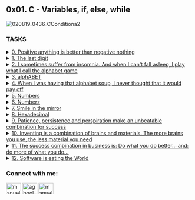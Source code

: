 ## 0x01. C - Variables, if, else, while

![020819_0436_CConditiona2](https://user-images.githubusercontent.com/110563322/190170307-8168ebfe-98e9-435b-8c2a-f6d9f0dfab6a.jpeg)

### TASKS
<details>
<summary><a href="./0-positive_or_negative.c">0. Positive anything is better than negative nothing</a></summary><br>

This program will assign a random number to the variable n each time it is
executed. Complete the source code in order to print whether the number stored
in the variable n is positive or negative.

* The variable n will store a different value every time you will run this
  program
* You don’t have to understand what rand, srand, RAND_MAX do. Please do not
  touch this code
* The output of the program should be:
* The number, followed by
      if the number is greater than 0: is positive
      if the number is 0: is zero
      if the number is less than 0: is negative
      followed by a new line
</details>

<details>
<summary><a href="./1-last_digit.c">1. The last digit</a></summary><br>

This program will assign a random number to the variable n each time it is
executed. Complete the source code in order to print the last digit of the
number stored in the variable n.

* The variable n will store a different value every time you run this program
* You don’t have to understand what rand, srand, and RAND_MAX do. Please do not touch this code
* The output of the program should be:
* The string Last digit of, followed by n,
      followed by
      the string is, followed by
      if n is greater than 5: the string and is greater than 5
      if n is 0: the string and is 0
      if n is less than 6 and not 0: the string and is less than 6 and not 0
      followed by a new line
</details>

<details>
<summary><a href="./2-print_alphabet.c">2. I sometimes suffer from insomnia. And when I can't fall asleep, I play what I call the alphabet game</a></summary><br>

Write a program that prints the alphabet in lowercase, followed by a new line.

* You can only use the putchar function (every other function
  printf, puts, etc…) is forbidden)
* All your code should be in the main function
* You can only use putchar twice in your code
</details>

<details>
<summary><a href="./3-print_alphabets.c">3. alphABET</a></summary><br>

Write a program that prints the alphabet in lowercase, and then in uppercase,
followed by a new line.

* You can only use the putchar function (every other function
  (printf, puts, etc…) is forbidden)
* All your code should be in the main function
* You can only use putchar three times in your code
</details>

<details>
<summary><a href="./4-print_alphabt.c">4. When I was having that alphabet soup, I never thought that it would pay off</a></summary><br>

Write a program that prints the alphabet in lowercase, followed by a new line.

* Print all the letters except q and e
* You can only use the putchar function (every other function
  (printf, puts, etc…) is forbidden)
* All your code should be in the main function
* You can only use putchar twice in your code
</details>

<details>
<summary><a href="./5-print_numbers.c">5. Numbers</a></summary><br>

Write a program that prints all single digit numbers of base 10 starting from 0,
followed by a new line.

* All your code should be in the main function
</details>

<details>
<summary><a href="./6-print_numberz.c">6. Numberz</a></summary><br>

Write a program that prints all single digit numbers of base 10 starting from 0,
followed by a new line.

* You are not allowed to use any variable of type char
* You can only use the putchar function (every other function
  (printf, puts, etc…) is forbidden)
* You can only use putchar twice in your code
* All your code should be in the main function
</details>

<details>
<summary><a href="./7-print_tebahpla.c">7. Smile in the mirror</a></summary><br>

Write a program that prints the lowercase alphabet in reverse, followed by a new
line.

* You can only use the putchar function (every other function
  (printf, puts, etc…) is forbidden)
* All your code should be in the main function
* You can only use putchar twice in your code
</details>

<details>
<summary><a href="./8-print_base16.c">8. Hexadecimal</a></summary><br>

Write a program that prints all the numbers of base 16 in lowercase,
followed by a new line.

* You can only use the putchar function (every other function
  (printf, puts, etc…) is forbidden)
* All your code should be in the main function
* You can only use putchar three times in your code
</details>

<details>
<summary><a href="./9-print_comb.c">9. Patience, persistence and perspiration make an unbeatable combination for success</a></summary><br>

Write a program that prints all possible combinations of single-digit numbers.

* Numbers must be separated by ,, followed by a space
* Numbers should be printed in ascending order
* You can only use the putchar function (every other function
  (printf, puts, etc…) is forbidden)
* All your code should be in the main function
* You can only use putchar four times maximum in your code
* You are not allowed to use any variable of type char
</details>

<details>
<summary><a href="./100-print_comb3.c">10. Inventing is a combination of brains and materials. The more brains you use, the less material you need</a></summary><br>

Write a program that prints all possible different combinations of two digits.

* Numbers must be separated by ,, followed by a space
* The two digits must be different
* 01 and 10 are considered the same combination of the two digits 0 and 1
* Print only the smallest combination of two digits
* Numbers should be printed in ascending order, with two digits
* You can only use the putchar function (every other function
  (printf, puts, etc…) is forbidden)
* You can only use putchar five times maximum in your code
* You are not allowed to use any variable of type char
* All your code should be in the main function
</details>

<details>
<summary><a href="./101-print_comb4.c">11. The success combination in business is: Do what you do better... and: do more of what you do...</a></summary><br>

Write a program that prints all possible different combinations of three digits.

* Numbers must be separated by ,, followed by a space
* The three digits must be different
* 012, 120, 102, 021, 201, 210 are considered the same combination of the three
  digits 0, 1 and 2
* Print only the smallest combination of three digits
* Numbers should be printed in ascending order, with three digits
* You can only use the putchar function (every other function
  (printf, puts, etc…) is forbidden)
* You can only use putchar six times maximum in your code
* You are not allowed to use any variable of type char
* All your code should be in the main function)
</details>

<details>
<summary><a href="./102-print_comb5.c">12. Software is eating the World</a></summary><br>

Write a program that prints all possible combinations of two two-digit numbers.

* The numbers should range from 0 to 99
* The two numbers should be separated by a space
* All numbers should be printed with two digits. 1 should be printed as 01
* The combination of numbers must be separated by coma, followed by a space
* The combinations of numbers should be printed in ascending order
* 00 01 and 01 00 are considered as the same combination of the numbers 0 and 1
* You can only use the putchar function (every other function
  (printf, puts, etc…) is forbidden)
* You can only use putchar eight times maximum in your code
* You are not allowed to use any variable of type char
* All your code should be in the main function
</details>


<h3 align="left">Connect with me:</h3>
<p align="left">
<a href="https://twitter.com/manueldinisjr" target="blank"><img align="center" src="https://raw.githubusercontent.com/rahuldkjain/github-profile-readme-generator/master/src/images/icons/Social/twitter.svg" alt="manueldinisjr" height="30" width="40" /></a>
<a href="https://linkedin.com/in/manuel-dinis-junior" target="blank"><img align="center" src="https://raw.githubusercontent.com/rahuldkjain/github-profile-readme-generator/master/src/images/icons/Social/linked-in-alt.svg" alt="agboola-olawale-damilola-7b2132246" height="30" width="40" /></a>
<a href="https://instagram.com/manueldinisjunior" target="blank"><img align="center" src="https://raw.githubusercontent.com/rahuldkjain/github-profile-readme-generator/master/src/images/icons/Social/instagram.svg" alt="manueldinisjunior" height="30" width="40" /></a>
